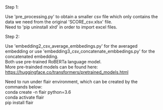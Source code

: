 Step 1:  

Use 'pre_processing.py' to obtain a smaller csv file which only contains the data we need from the original 'SCORE_csv.xlsx' file.  
Need to 'pip uninstall xlrd' in order to import excel files.  

Step 2:

Use 'embedding2_csv_average_embbedings.py' for the averaged embedding or use 'embedding3_csv_concatenate_embbedings.py' for the concatenated embedding.  
Both use pre-trained RoBERTa language model.  
More pre-trainded models can be found here: https://huggingface.co/transformers/pretrained_models.html  

  
Need to run under flair environment, which can be created by the commands below:  
conda create -n flair python=3.6  
conda activate flair  
pip install flair  

